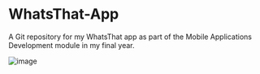 # WhatsThat-App
A Git repository for my WhatsThat app as part of the Mobile Applications Development module in my final year.

![image](https://github.com/AbdulRB/WhatsThat-App/assets/94483762/f9cdb267-f71d-4b89-a098-ee42dc206911)
